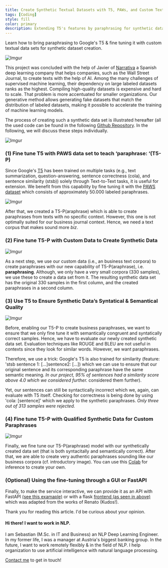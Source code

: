 ```yaml
---
title: Create Synthetic Textual Datasets with T5, PAWs, and Custom Text Corpora 
tags: [Coding]
style: fill
color: primary
description: Extending T5's features by paraphrasing for synthetic dataset creation.
---
```


Learn how to bring paraphrasing to Google's T5 & fine tuning it with custom textual data sets for synthetic dataset creation.

![Imgur](https://i.imgur.com/j84X9pQ.gif)

This project was concluded with the help of Javier of [Narrativa](www.narrativa.com) a Spanish deep learning company that helps companies, such as the Wall Street Journal, to create texts with the help of AI. Among the many challenges of supervised machine learning, their dependency on large labeled datasets ranks as the highest. 
Compiling high-quality datasets is expensive and hard to scale. That problem is more accentuated for smaller organizations. Our generative method allows generating fake datasets that match the distribution of labeled datasets, making it possible to accelerate the training of machine learning models. 

The process of creating such a synthetic data set is illustrated hereafter (all the used code can be found in the following [Github Repository](https://github.com/seduerr91/synthetic_pub). In the following, we will discuss these steps individually.

![Imgur](https://i.imgur.com/Z4iZ1Aj.jpg)


### (1) Fine tune T5 with PAWS data set to teach ‘paraphrase: ‘(T5-P)

Since Google's [T5](https://ai.googleblog.com/2020/02/exploring-transfer-learning-with-t5.html) has been trained on multiple tasks (e.g., text summarization, question-answering, sentence correctness (cola), and sentence similarity (stsb)) solely through Text-to-Text tasks, it is useful for extension. We benefit from this capability by fine tuning it with the [PAWS dataset](https://github.com/google-research-datasets/paws) which consists of approximately 50.000 labeled paraphrases. 

![Imgur](https://i.imgur.com/oga2G7V.jpg)

After that, we created a T5-P(araphrase) which is able to create paraphrases from texts with no specific context. However, this one is not optimally suited for our business journal context. Hence, we need a text corpus that makes sound more _biz_.


### (2) Fine tune T5-P with Custom Data to Create Synthetic Data

![Imgur](https://i.imgur.com/PlUg2jG.jpg)

As a next step, we use our custom data (i.e., an business text corpora) to create paraphrases with our new capability of T5-P(araphrase), i.e. __paraphrasing__. Although, we only have a very small corpora (330 samples), we use these to create a data set from it. The resulting synthetic data set has the original 330 samples in the first column, and the created paraphrases in a second column. 


### (3) Use T5 to Ensure Synthetic Data’s Syntatical & Semantical Quality

![Imgur](https://i.imgur.com/X9U1jN8.jpg)

Before, enabling our T5-P to create business paraphrases, we want to ensure that we only fine tune it with semantically congruent and syntatically correct samples. Hence, we have to evaluate our newly created synthetic data set. Evaluation techniques like ROUGE and BLEU are not useful in contexts since they look for similar words. However, we want paraphrases. 

Therefore, we use  a trick: Google's T5 is also trained for similarity (feature: 'stsb sentence 1: [...]sentence2: [...]) which we can use to ensure that our original sentence and its corresponding paraphrase have the same semantic meaning. _In our project, 95% of sentences had a similarity score above 4.0 which we considered further._ considered them further). 

Yet, our sentences can still be syntactically incorrect which we, again, can evaluate with T5 itself. Checking for correctness is being done by using 'cola: [sentence]' which we apply to the synthetic paraphrases. _Only three out of 313 samples were rejected._ 


### (4) Fine tune T5-P with Qualified Synthetic Data for Custom Paraphrases

![Imgur](https://i.imgur.com/VQNLBNq.jpg)

Finally, we fine tune our T5-P(araphrase) model with our synthetically created data set (that is both syntacitally and semantically correct). After that, we are able to create very authentic paraphrases sounding like our business corpora (cf. introductory image). You can use this [Colab](https://github.com/seduerr91/pawraphrase_public/blob/master/t5_pawraphrase_inference.ipynb) for inference to create your own.


### (Optional) Using the fine-tuning through a GUI or FastAPI

Finally, to make the service interactive, we can provide it as an API with FastAPI [(see this examaple)](https://seduerr91.github.io/blog/ilm-fastapi) or with a flask [frontend (as seen in above)](https://github.com/renatoviolin/T5-paraphrase-generation) which was adapted from the works of Renato (Kudos!).

Thank you for reading this article. I'd be curious about your opinion.

#### Hi there! I want to work in NLP.

I am Sebastian (M.Sc. in IT and Business) an NLP Deep Learning Engineer. In my former life, I was a manager at Austria's biggest banking group. In the future, I want to work remotely flexibly & in the field of NLP. I help organization to use artificial intelligence with natural language processing.

[Contact me](https://www.linkedin.com/in/sebastianduerr/) to get in touch!